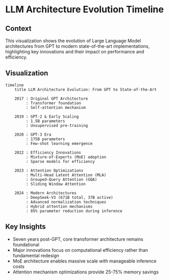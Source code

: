 # LLM Architecture Evolution Timeline

## Context
This visualization shows the evolution of Large Language Model architectures from GPT to modern state-of-the-art implementations, highlighting key innovations and their impact on performance and efficiency.

## Visualization

```mermaid
timeline
    title LLM Architecture Evolution: From GPT to State-of-the-Art

    2017 : Original GPT Architecture
         : Transformer foundation
         : Self-attention mechanism

    2019 : GPT-2 & Early Scaling
         : 1.5B parameters
         : Unsupervised pre-training

    2020 : GPT-3 Era
         : 175B parameters
         : Few-shot learning emergence

    2022 : Efficiency Innovations
         : Mixture-of-Experts (MoE) adoption
         : Sparse models for efficiency

    2023 : Attention Optimizations
         : Multi-Head Latent Attention (MLA)
         : Grouped-Query Attention (GQA)
         : Sliding Window Attention

    2024 : Modern Architectures
         : DeepSeek-V3 (671B total, 37B active)
         : Advanced normalization techniques
         : Hybrid attention mechanisms
         : 85% parameter reduction during inference
```

## Key Insights
- Seven years post-GPT, core transformer architecture remains foundational
- Major innovations focus on computational efficiency rather than fundamental redesign
- MoE architecture enables massive scale with manageable inference costs
- Attention mechanism optimizations provide 25-75% memory savings